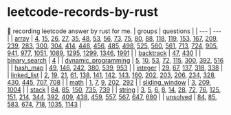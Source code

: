 # leetcode-records-by-rust
🐒 recording leetcode answer by rust for me.
| groups | questions |
| --- | --- |
| [array](_array) | [4](_array/_4_median-of-two-sorted-arrays), [15](_array/_15_3-sum), [26](_array/_26_remove-duplicates-from-sorted-array), [27](_array/_27_remove-element), [35](_array/_35_search-insert-position), [48](_array/_48_rotate-image), [53](_array/_53_maximum-subarray), [56](_array/_56_merge-intervals), [73](_array/_73_set-matrix-zeroes), [75](_array/_75_sort-colors), [80](_array/_80_remove-duplicates-from-sorted-array-ii), [88](_array/_88_merge-sorted-array), [118](_array/_118_pascals-triangle), [119](_array/_119_pascals-triangle-ii), [153](_array/_153_find-minimum-in-rotated-sorted-array), [167](_array/_167_two-sum-ii-input-array-is-sorted), [209](_array/_209_minimum-size-subarray-sum), [239](_array/_239_sliding-window-maximum), [283](_array/_283_move-zeroes), [300](_array/_300_longest-increasing-subsequence), [304](_array/_304_range-sum-query-2-d-immutable), [414](_array/_414_third-maximum-number), [448](_array/_448_find-all-numbers-disappeared-in-an-array), [456](_array/_456_132-pattern), [485](_array/_485_max-consecutive-ones), [498](_array/_498_diagonal-traverse), [525](_array/_525_contiguous-array), [560](_array/_560_subarray-sum-equals-k), [561](_array/_561_array-partition), [713](_array/_713_subarray-product-less-than-k), [724](_array/_724_find-pivot-index), [905](_array/_905_sort-array-by-parity), [941](_array/_941_valid-mountain-array), [977](_array/_977_squares-of-a-sorted-array), [1051](_array/_1051_height-checker), [1089](_array/_1089_duplicate-zeros), [1295](_array/_1295_find-numbers-with-even-number-of-digits), [1299](_array/_1299_replace-elements-with-greatest-element-on-right-side), [1346](_array/_1346_check-if-n-and-its-double-exist), [1991](_array/_1991_find-the-middle-index-in-array) |
| [backtrack](_backtrack) | [47](_backtrack/_47_permutations-ii), [430](_backtrack/_430_flatten-a-multilevel-doubly-linked-list) |
| [binary_search](_binary_search) | [4](_binary_search/_4_median-of-two-sorted-arrays) |
| [dynamic_programming](_dynamic_programming) | [5](_dynamic_programming/_5_longest-palindromic-substring), [10](_dynamic_programming/_10_regular-expression-matching), [53](_dynamic_programming/_53_maximum-subarray), [72](_dynamic_programming/_72_edit-distance), [115](_dynamic_programming/_115_distinct-subsequences), [300](_dynamic_programming/_300_longest-increasing-subsequence), [392](_dynamic_programming/_392_is-subsequence), [516](_dynamic_programming/_516_longest-palindromic-subsequence) |
| [hash_map](_hash_map) | [49](_hash_map/_49_group-anagrams), [146](_hash_map/_146_lru-cache), [242](_hash_map/_242_valid-anagram), [380](_hash_map/_380_insert-delete-get-random-o-1), [539](_hash_map/_539_minimum-time-difference), [953](_hash_map/_953_verifying-an-alien-dictionary) |
| [integer](_integer) | [29](_integer/_29_divide-two-integers), [67](_integer/_67_add-binary), [137](_integer/_137_single-number-ii), [318](_integer/_318_maximum-product-of-word-lengths), [338](_integer/_338_counting-bits) |
| [linked_list](_linked_list) | [2](_linked_list/_2_add-two-numbers), [19](_linked_list/_19_remove-nth-node-from-end-of-list), [21](_linked_list/_21_merge-two-sorted-lists), [61](_linked_list/_61_rotate-list), [138](_linked_list/_138_copy-list-with-random-pointer), [141](_linked_list/_141_linked-list-cycle), [142](_linked_list/_142_linked-list-cycle-ii), [143](_linked_list/_143_reorder-list), [160](_linked_list/_160_intersection-of-two-linked-lists), [202](_linked_list/_202_happy-number), [203](_linked_list/_203_remove-linked-list-elements), [206](_linked_list/_206_reverse-linked-list), [234](_linked_list/_234_palindrome-linked-list), [328](_linked_list/_328_odd-even-linked-list), [430](_linked_list/_430_flatten-a-multilevel-doubly-linked-list), [445](_linked_list/_445_add-two-numbers-ii), [707](_linked_list/_707_design-linked-list), [708](_linked_list/_708_insert_into_a_sorted_circular_linked_list) |
| [math](_math) | [1](_math/_1_two-sum), [7](_math/_7_reverse-integer), [9](_math/_9_palindrome-number), [202](_math/_202_happy-number), [292](_math/_292_nim-game) |
| [sliding_window](_sliding_window) | [3](_sliding_window/_3_longest-substring-without-repeating-characters), [209](_sliding_window/_209_minimum-size-subarray-sum), [1004](_sliding_window/_1004_max-consecutive-ones-iii) |
| [stack](_stack) | [84](_stack/_84_largest-rectangle-in-histogram), [85](_stack/_85_maximal-rectangle), [150](_stack/_150_evaluate-reverse-polish-notation), [735](_stack/_735_asteroid-collision), [739](_stack/_739_daily-temperatures) |
| [string](_string) | [3](_string/_3_longest-substring-without-repeating-characters), [5](_string/_5_longest-palindromic-substring), [6](_string/_6_zigzag-conversion), [8](_string/_8_string-to-integer-atoi), [14](_string/_14_longest-common-prefix), [28](_string/_28_implement-str-str), [72](_string/_72_edit-distance), [76](_string/_76_minimum-window-substring), [125](_string/_125_valid-palindrome), [151](_string/_151_reverse-words-in-a-string), [214](_string/_214_shortest-palindrome), [344](_string/_344_reverse-string), [392](_string/_392_is-subsequence), [409](_string/_409_longest-palindrome), [438](_string/_438_find-all-anagrams-in-a-string), [459](_string/_459_repeated-substring-pattern), [557](_string/_557_reverse-words-in-a-string-iii), [567](_string/_567_permutation-in-string), [647](_string/_647_palindromic-substrings), [680](_string/_680_valid-palindrome-ii) |
| [unsolved](_unsolved) | [84](_unsolved/_84_largest-rectangle-in-histogram), [85](_unsolved/_85_maximal-rectangle), [583](_unsolved/_583_delete-operation-for-two-strings), [674](_unsolved/_674_longest-continuous-increasing-subsequence), [718](_unsolved/_718_maximum-length-of-repeated-subarray), [1035](_unsolved/_1035_uncrossed-lines), [1143](_unsolved/_1143_longest-common-subsequence) |
